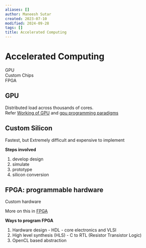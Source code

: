 ```yaml
---
aliases: []
author: Maneesh Sutar
created: 2023-07-10
modified: 2024-09-28
tags: []
title: Accelerated Computing
---
```


# Accelerated Computing

GPU  
Custom Chips  
FPGA

## GPU

Distributed load across thousands of cores.  
Refer [Working of GPU](gpu_working.md) and [gpu programming paradigms](gpu_programming.md)

## Custom Silicon

Fastest, but Extremely difficult and expensive to implement

**Steps involved**

1. develop design
1. simulate
1. prototype
1. silicon conversion

## FPGA: programmable hardware

Custom hardware

More on this in [FPGA](../FPGA/fpga.md)

**Ways to program FPGA**

1. Hardware design - HDL - core electronics and VLSI
1. High level synthesis (HLS) - C to RTL (Resistor Transistor Logic)
1. OpenCL based abstraction
